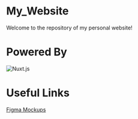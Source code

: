 # My_Website
Welcome to the repository of my personal website!

# Powered By
![Nuxt.js](https://img.shields.io/static/v1?style=for-the-badge&message=Nuxt.js&color=222222&logo=Nuxt.js&logoColor=00DC82&label=)

# Useful Links
[Figma Mockups](https://www.figma.com/file/6AyL8YUQ7NJ16KJJEPokQL/My_Website?t=WyUrGJdH6ISQ1R8F-0)
